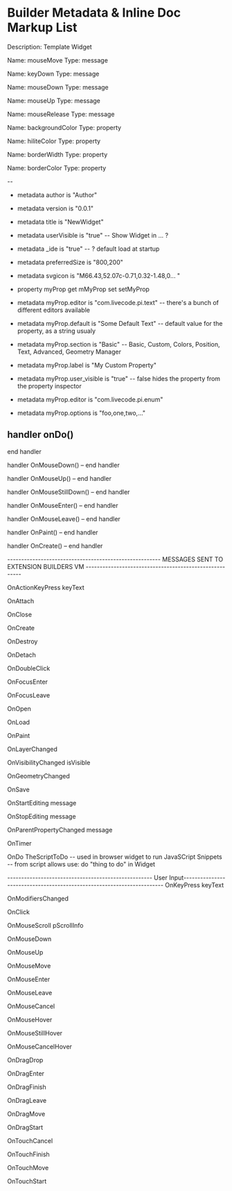 # Builder Metadata & Inline Doc Markup List

Description:
Template Widget

Name: mouseMove
Type: message

Name: keyDown
Type: message

Name: mouseDown
Type: message

Name: mouseUp
Type: message

Name: mouseRelease
Type: message

Name: backgroundColor
Type: property

Name: hiliteColor
Type: property

Name: borderWidth
Type: property

Name: borderColor
Type: property

--

- metadata author is "Author"
- metadata version is "0.0.1"
- metadata title is "NewWidget"
- metadata userVisible is "true" -- Show Widget in ... ?
- metadata _ide is "true" -- ? default load at startup
- metadata preferredSize is "800,200"
- metadata svgicon is "M66.43,52.07c-0.71,0.32-1.48,0... "


- property myProp   get mMyProp   set setMyProp
- metadata myProp.editor  is "com.livecode.pi.text" -- there's a bunch of different editors available
- metadata myProp.default is "Some Default Text" -- default value for the property, as a string usualy
- metadata myProp.section is "Basic" -- Basic, Custom, Colors, Position, Text, Advanced, Geometry Manager
- metadata myProp.label   is "My Custom Property"
- metadata myProp.user_visible is "true" -- false hides the property from the property inspector
- metadata myProp.editor is "com.livecode.pi.enum"
- metadata myProp.options is "foo,one,two,..."

handler onDo()
-
end handler

handler OnMouseDown()
– end handler

handler OnMouseUp()
– end handler

handler OnMouseStillDown()
– end handler

handler OnMouseEnter()
– end handler

handler OnMouseLeave()
– end handler

handler OnPaint()
– end handler

handler OnCreate()
– end handler

-------------------------------------------------------   MESSAGES SENT TO EXTENSION BUILDERS VM  -------------------------------------------------------

OnActionKeyPress keyText

OnAttach

OnClose

OnCreate

OnDestroy

OnDetach

OnDoubleClick

OnFocusEnter

OnFocusLeave

OnOpen

OnLoad

OnPaint

OnLayerChanged

OnVisibilityChanged isVisible

OnGeometryChanged

OnSave

OnStartEditing	message

OnStopEditing	message

OnParentPropertyChanged	message

OnTimer

OnDo TheScriptToDo -- used in browser widget to run JavaSCript Snippets -- from script allows use: do "thing to do" in Widget

---------------------------------------------------- User Input-----------------------------------------------------------------------
OnKeyPress keyText

OnModifiersChanged

OnClick

OnMouseScroll pScrollInfo

OnMouseDown

OnMouseUp

OnMouseMove

OnMouseEnter

OnMouseLeave

OnMouseCancel

OnMouseHover

OnMouseStillHover

OnMouseCancelHover

OnDragDrop

OnDragEnter

OnDragFinish

OnDragLeave

OnDragMove

OnDragStart

OnTouchCancel

OnTouchFinish

OnTouchMove

OnTouchStart
